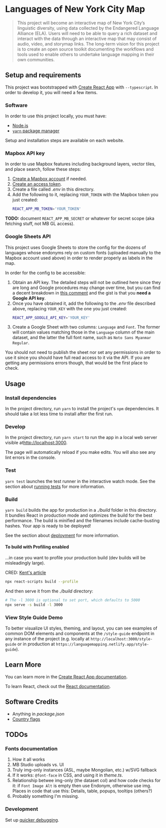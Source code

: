 # Languages of New York City Map

> This project will become an interactive map of New York City’s linguistic
> diversity, using data collected by the Endangered Language Alliance (ELA).
> Users will need to be able to query a rich dataset and interact with the data
> through an interactive map that may consist of audio, video, and storymap
> links. The long-term vision for this project is to create an open source
> toolkit documenting the workflows and tools used to enable others to undertake
> language mapping in their own communities.

## Setup and requirements

This project was bootstrapped with [Create React
App](https://github.com/facebook/create-react-app) with `--typescript`. In order
to develop it, you will need a few items.

### Software

In order to use this project locally, you must have:

- [Node.js](https://nodejs.org/)
- [`yarn` package manager](https://yarnpkg.com/)

Setup and installation steps are available on each website.

### Mapbox API key

In order to use Mapbox features including background layers, vector tiles, and
place search, follow these steps:

1. [Create a Mapbox account](https://account.mapbox.com/auth/signup/) if needed.
2. [Create an access
   token](https://docs.mapbox.com/accounts/overview/tokens/#creating-and-managing-access-tokens).
3. Create a file called _.env_ in this directory.
4. Add the following to it, replacing `YOUR_TOKEN` with the Mapbox token you
   just created:
   ```bash
   REACT_APP_MB_TOKEN='YOUR_TOKEN'
   ```

**TODO:** document `REACT_APP_MB_SECRET` or whatever for secret scope (aka
fetching stuff, not MB GL access).

### Google Sheets API

This project uses Google Sheets to store the config for the dozens of languages
whose endonyms rely on custom fonts (uploaded manually to the Mapbox account
used above) in order to render properly as labels in the map.

In order for the config to be accessible:

1. Obtain an API key. The detailed steps will not be outlined here since they
   are long and Google procedures may change over time, but you can find a
   decent breakdown in [this
   comment](https://github.com/Language-Mapping/language-map/issues/18#issuecomment-692983114)
   and the gist is that you **need a Google API key**.
2. Once you have obtained it, add the following to the _.env_ file described
   above, replacing `YOUR_KEY` with the one you just created:
   ```bash
   REACT_APP_GOOGLE_API_KEY='YOUR_KEY'
   ```
3. Create a Google Sheet with two columns: `Language` and `Font`. The former
   will contain values matching those in the `Language` column of the main
   dataset, and the latter the full font name, such as `Noto Sans Myanmar Regular`.

You should not need to publish the sheet nor set any permissions in order to use
it since you should have full read access to it via the API. If you are getting
any permissions errors though, that would be the first place to check.

## Usage

### Install dependencies

In the project directory, run `yarn` to install the project's `npm`
dependencies. It should take a lot less time to install after the first run.

### Develop

In the project directory, run `yarn start` to run the app in a local web server
visible at[http://localhost:3000](http://localhost:3000).

The page will automatically reload if you make edits. You will also see any lint
errors in the console.

### Test

`yarn test` launches the test runner in the interactive watch mode. See the
section about [running
tests](https://facebook.github.io/create-react-app/docs/running-tests) for more
information.

### Build

`yarn build` builds the app for production in a _./build_ folder in this
directory. It bundles React in production mode and optimizes the build for the
best performance. The build is minified and the filenames include cache-busting
hashes. Your app is ready to be deployed!

See the section about
[deployment](https://facebook.github.io/create-react-app/docs/deployment) for
more information.

#### To build with Profiling enabled

...in case you want to profile your production build (dev builds will be misleadingly large).

CRED: [Kent's article](https://kentcdodds.com/blog/profile-a-react-app-for-performance#build-and-measure-the-production-app)

```bash
npx react-scripts build --profile
```

And then serve it from the _./build_ directory:

```bash
# The -l 3000 is optional to set port, which defaults to 5000
npx serve -s build -l 3000
```

### View Style Guide Demo

To better visualize UI styles, theming, and layout, you can see examples of
common DOM elements and components at the `/style-guide` endpoint in any
instance of the project (e.g. locally at `http://localhost:3000/style-guide` or
in production at `https://languagemapping.netlify.app/style-guide`).

## Learn More

You can learn more in the [Create React App
documentation](https://facebook.github.io/create-react-app/docs/getting-started).

To learn React, check out the [React documentation](https://reactjs.org/).

## Software Credits

- Anything in _package.json_
- [Country flags](https://github.com/hjnilsson/country-flags)

## TODOs

### Fonts documentation

1. How it all works
2. MB Studio uploads vs. UI
3. Truly img-only instances (ASL, maybe Mongolian, etc.) w/SVG fallback
4. If it works: `@font-face` in CSS, and using it in _theme.ts_.
5. Relationship betwee img-only (the dataset col) and how code checks for it: if `Font Image Alt` is empty then use Endonym, otherwise use img. Places in code that use this: Details, table, popups, tooltips (others?)
6. Probably something I'm missing.

### Development

Set up [quicker debugging](https://code.visualstudio.com/updates/v1_48#_debug-open-link-command).

